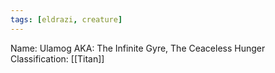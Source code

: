```yaml
---
tags: [eldrazi, creature]
---
```


Name: Ulamog
AKA: The Infinite Gyre, The Ceaceless Hunger
Classification: [[Titan]]